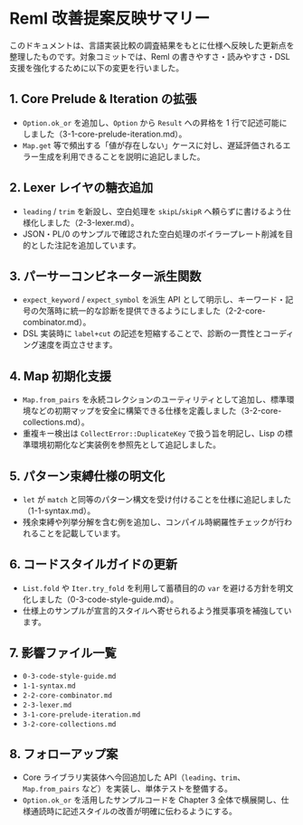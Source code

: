 # Reml 改善提案反映サマリー

このドキュメントは、言語実装比較の調査結果をもとに仕様へ反映した更新点を整理したものです。対象コミットでは、Reml の書きやすさ・読みやすさ・DSL 支援を強化するために以下の変更を行いました。

## 1. Core Prelude & Iteration の拡張

- `Option.ok_or` を追加し、`Option` から `Result` への昇格を 1 行で記述可能にしました（3-1-core-prelude-iteration.md）。
- `Map.get` 等で頻出する「値が存在しない」ケースに対し、遅延評価されるエラー生成を利用できることを説明に追記しました。

## 2. Lexer レイヤの糖衣追加

- `leading` / `trim` を新設し、空白処理を `skipL`/`skipR` へ頼らずに書けるよう仕様化しました（2-3-lexer.md）。
- JSON・PL/0 のサンプルで確認された空白処理のボイラープレート削減を目的とした注記を追加しています。

## 3. パーサーコンビネーター派生関数

- `expect_keyword` / `expect_symbol` を派生 API として明示し、キーワード・記号の欠落時に統一的な診断を提供できるようにしました（2-2-core-combinator.md）。
- DSL 実装時に `label+cut` の記述を短縮することで、診断の一貫性とコーディング速度を両立させます。

## 4. Map 初期化支援

- `Map.from_pairs` を永続コレクションのユーティリティとして追加し、標準環境などの初期マップを安全に構築できる仕様を定義しました（3-2-core-collections.md）。
- 重複キー検出は `CollectError::DuplicateKey` で扱う旨を明記し、Lisp の標準環境初期化など実装例を参照先として追記しました。

## 5. パターン束縛仕様の明文化

- `let` が `match` と同等のパターン構文を受け付けることを仕様に追記しました（1-1-syntax.md）。
- 残余束縛や列挙分解を含む例を追加し、コンパイル時網羅性チェックが行われることを記載しています。

## 6. コードスタイルガイドの更新

- `List.fold` や `Iter.try_fold` を利用して蓄積目的の `var` を避ける方針を明文化しました（0-3-code-style-guide.md）。
- 仕様上のサンプルが宣言的スタイルへ寄せられるよう推奨事項を補強しています。

## 7. 影響ファイル一覧

- `0-3-code-style-guide.md`
- `1-1-syntax.md`
- `2-2-core-combinator.md`
- `2-3-lexer.md`
- `3-1-core-prelude-iteration.md`
- `3-2-core-collections.md`

## 8. フォローアップ案

- Core ライブラリ実装体へ今回追加した API（`leading`、`trim`、`Map.from_pairs` など）を実装し、単体テストを整備する。
- `Option.ok_or` を活用したサンプルコードを Chapter 3 全体で横展開し、仕様通読時に記述スタイルの改善が明確に伝わるようにする。

